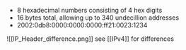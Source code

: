 * 8 hexadecimal numbers consisting of 4 hex digits 
* 16 bytes total, allowing up to 340 undecillion addresses
* 2002:0db8:0000:0000:0000:ff21:0023:1234

![[IP_Header_difference.png]]
see [[IPv4]] for differences